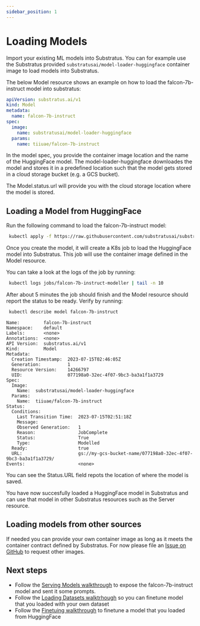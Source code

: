 ```yaml
---
sidebar_position: 1
---
```


# Loading Models

<!-- THE MARKDOWN (.md) FILE IS GENERATED FROM THE NOTEBOOK (.ipynb) FILE -->

Import your existing ML models into Substratus.
You can for example use the Substratus provided `substratusai/model-loader-huggingface`
container image to load models into Substratus.

The below Model resource shows an example on how to load the falcon-7b-instruct
model into substratus:
```yaml
apiVersion: substratus.ai/v1
kind: Model
metadata:
  name: falcon-7b-instruct
spec:
  image:
    name: substratusai/model-loader-huggingface
  params:
    name: tiiuae/falcon-7b-instruct
```

In the model spec, you provide the container image location and the name
of the HuggingFace model. The model-loader-huggingface downloades the model
and stores it in a predefined location such that the model gets stored
in a cloud storage bucket (e.g. a GCS bucket).

The Model.status.url will provide you with the cloud storage location
where the model is stored.


## Loading a Model from HuggingFace
Run the following command to load the falcon-7b-instruct model:


```bash
 kubectl apply -f https://raw.githubusercontent.com/substratusai/substratus/main/examples/falcon-7b-instruct/base-model.yaml
```

Once you create the model, it will create a K8s job to load the HuggingFace model
into Substratus. This job will use the container image defined in the Model resource.

You can take a look at the logs of the job by running:


```bash
 kubectl logs jobs/falcon-7b-instruct-modeller | tail -n 10
```

After about 5 minutes the job should finish and the Model resource should report the status
to be ready. Verify by running:


```bash
 kubectl describe model falcon-7b-instruct
```

    Name:         falcon-7b-instruct
    Namespace:    default
    Labels:       <none>
    Annotations:  <none>
    API Version:  substratus.ai/v1
    Kind:         Model
    Metadata:
      Creation Timestamp:  2023-07-15T02:46:05Z
      Generation:          1
      Resource Version:    14266797
      UID:                 077198a0-32ec-4f07-9bc3-ba3a1f1a3729
    Spec:
      Image:
        Name:  substratusai/model-loader-huggingface
      Params:
        Name:  tiiuae/falcon-7b-instruct
    Status:
      Conditions:
        Last Transition Time:  2023-07-15T02:51:18Z
        Message:               
        Observed Generation:   1
        Reason:                JobComplete
        Status:                True
        Type:                  Modelled
      Ready:                   true
      URL:                     gs://my-gcs-bucket-name/077198a0-32ec-4f07-9bc3-ba3a1f1a3729/
    Events:                    <none>


You can see the Status.URL field repots the location of where the model is saved.

You have now succesfully loaded a HuggingFace model in Substratus and can use that
model in other Substratus resources such as the Server resource.


## Loading models from other sources
If needed you can provide your own container image as long as it meets
the container contract defined by Substratus. For
now please file an [Issue on GitHub](
  https://github.com/substratusai/substratus/issues
) to request other images.

## Next steps
- Follow the [Serving Models walkthrough](./serving-models.md) to expose the falcon-7b-instruct model
and sent it some prompts.
- Follow the [Loading Datasets walktrhough](./loading-datasets.md) so you can finetune
  model that you loaded with your own dataset
- Follow the [Finetuing walkthrough](./finetuning-models.md) to finetune a model that you loaded from HuggingFace

